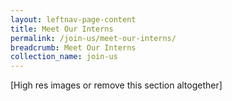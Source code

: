 ```yaml
---
layout: leftnav-page-content
title: Meet Our Interns
permalink: /join-us/meet-our-interns/
breadcrumb: Meet Our Interns
collection_name: join-us
---
```


[High res images or remove this section altogether]